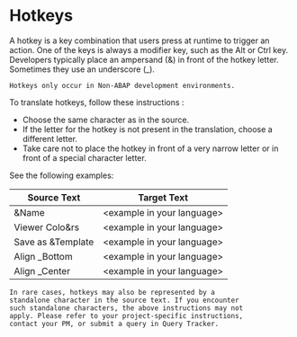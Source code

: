 # Hotkeys

A hotkey is a key combination that users press at runtime to trigger an action. One of the keys is always a modifier key, such as the Alt or Ctrl key. Developers typically place an ampersand (&) in front of the hotkey letter. Sometimes they use an underscore (_).

    Hotkeys only occur in Non-ABAP development environments.

To translate hotkeys, follow these instructions <may be adapted for your language>:

* Choose the same character as in the source.
* If the letter for the hotkey is not present in the translation, choose a different letter.
* Take care not to place the hotkey in front of a very narrow letter or in front of a special character letter.

See the following examples:

Source Text | Target Text
----------- | -----------
&Name | \<example in your language\>
Viewer Colo&rs | \<example in your language\>
Save as &Template | \<example in your language\>
Align _Bottom | \<example in your language\>
Align _Center | \<example in your language\>

    In rare cases, hotkeys may also be represented by a
    standalone character in the source text. If you encounter
    such standalone characters, the above instructions may not
    apply. Please refer to your project-specific instructions,
    contact your PM, or submit a query in Query Tracker.
